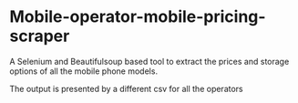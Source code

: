 # Mobile-operator-mobile-pricing-scraper
A Selenium and Beautifulsoup based tool to extract the prices and storage options of all the mobile phone models. 

The output is presented by a different csv for all the operators
